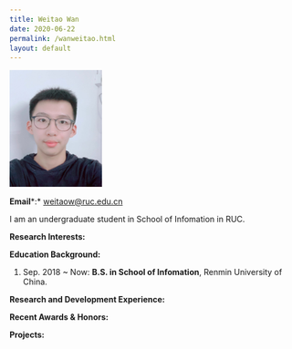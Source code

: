 ```yaml
---
title: Weitao Wan
date: 2020-06-22
permalink: /wanweitao.html
layout: default
---
```


<img src="./assets/member/wwt.jpg" alt="wwt" style="zoom:20%;" />

**Email***:* weitaow@ruc.edu.cn

I am an undergraduate student in School of Infomation in RUC.

**Research Interests:**

**Education Background:**

1. Sep. 2018 ~ Now: **B.S. in School of Infomation**, Renmin University of China.

**Research and Development Experience:**

**Recent Awards & Honors:**

**Projects:**﻿


